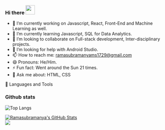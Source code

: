 ### Hi there <img src="https://raw.githubusercontent.com/MartinHeinz/MartinHeinz/master/wave.gif" width="30px">

- 🔭 I’m currently working on Javascript, React, Front-End and Machine Learning as well.
- 🌱 I’m currently learning Javascript, SQL for Data Analytics.
- 👯 I’m looking to collaborate on Full-stack development, Inter-disciplinary projects.
- 🤔 I’m looking for help with Android Studio.
- 📫 How to reach me: ramasubramanyams1729@gmail.com
- 😄 Pronouns: He/Him.
- ⚡ Fun fact: Went around the Sun 21 times.
- 💬 Ask me about: HTML, CSS

🧰 Languages and Tools

### Github stats
![Top Langs](https://github-readme-stats.vercel.app/api/top-langs/?username=Ramasubramanya-MS&?exclude_repo=Machine-Learning-and-Misc&layout=compact)

<a href="https://github.com/Ramasubramanya-MS">
  <img align="center" src="https://github-readme-stats.vercel.app/api?username=Ramasubramanya-MS&show_icons=true&line_height=27&count_private=true&layout=compact&title_color=ffffff&text_color=c9cacc&icon_color=2bbc8a&bg_color=1d1f21" alt="Ramasubramanya's GitHub Stats" />
</a>
<br>
<a href="https://github.com/Ramasubramanya-MS">
  <img align="center" src="https://github-readme-stats.vercel.app/api/top-langs/?username=Ramasubramanya-MS&title_color=ffffff&layout=compact&text_color=c9cacc&icon_color=2bbc8a&bg_color=1d1f21&langs_count=20" />
</a>

